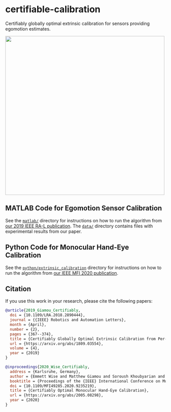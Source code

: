 # certifiable-calibration
Certifiably globally optimal extrinsic calibration for sensors providing egomotion estimates. 

<img src="https://raw.githubusercontent.com/utiasSTARS/certifiable-calibration/master/calibration_high_level.png" width="500px"/>


## MATLAB Code for Egomotion Sensor Calibration
See the [`matlab/`](https://github.com/utiasSTARS/certifiable-calibration/tree/master/matlab) directory for instructions on how to run the algorithm from [our 2019 IEEE RA-L publication](https://arxiv.org/abs/1809.03554). The [`data/`](https://github.com/utiasSTARS/certifiable-calibration/tree/master/data) directory contains files with experimental results from our paper.


## Python Code for Monocular Hand-Eye Calibration
See the [`python/extrinsic_calibration`](https://github.com/utiasSTARS/certifiable-calibration/tree/master/python/extrinsic_calibration) directory for instructions on how to run the algorithm from [our IEEE MFI 2020 publication](https://arxiv.org/abs/2005.08298).

##  Citation
If you use this work in your research, please cite the following papers:

```bibtex
@article{2019_Giamou_Certifiably,
  doi = {10.1109/LRA.2018.2890444},
  journal = {{IEEE} Robotics and Automation Letters},
  month = {April},
  number = {2},
  pages = {367--374},
  title = {Certifiably Globally Optimal Extrinsic Calibration from Per-Sensor Egomotion},
  url = {https://arxiv.org/abs/1809.03554},
  volume = {4},
  year = {2019}
}

@inproceedings{2020_Wise_Certifiably,
  address = {Karlsruhe, Germany},
  author = {Emmett Wise and Matthew Giamou and Soroush Khoubyarian and Abhinav Grover and Jonathan Kelly},
  booktitle = {Proceedings of the {IEEE} International Conference on Multisensor Fusion and Integration {(MFI)}},
  doi = {10.1109/MFI49285.2020.9235219},
  title = {Certifiably Optimal Monocular Hand-Eye Calibration},
  url = {https://arxiv.org/abs/2005.08298},
  year = {2020}
}
```

